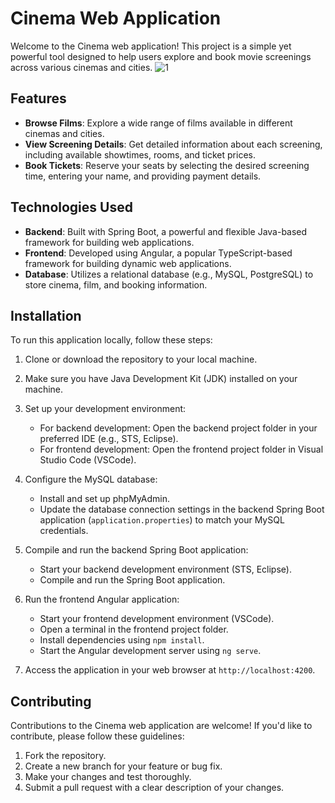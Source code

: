 # Cinema Web Application

Welcome to the Cinema web application! This project is a simple yet powerful tool designed to help users explore and book movie screenings across various cinemas and cities.
![1](https://github.com/ZayoudAhmad/Cinema/assets/114430032/eef9433a-26c1-4753-a9c6-fc17522cade7)
## Features

- **Browse Films**: Explore a wide range of films available in different cinemas and cities.
- **View Screening Details**: Get detailed information about each screening, including available showtimes, rooms, and ticket prices.
- **Book Tickets**: Reserve your seats by selecting the desired screening time, entering your name, and providing payment details.

## Technologies Used

- **Backend**: Built with Spring Boot, a powerful and flexible Java-based framework for building web applications.
- **Frontend**: Developed using Angular, a popular TypeScript-based framework for building dynamic web applications.
- **Database**: Utilizes a relational database (e.g., MySQL, PostgreSQL) to store cinema, film, and booking information.

## Installation

To run this application locally, follow these steps:

1. Clone or download the repository to your local machine.
2. Make sure you have Java Development Kit (JDK) installed on your machine.
3. Set up your development environment:
   - For backend development: Open the backend project folder in your preferred IDE (e.g., STS, Eclipse).
   - For frontend development: Open the frontend project folder in Visual Studio Code (VSCode).

4. Configure the MySQL database:
   - Install and set up phpMyAdmin.
   - Update the database connection settings in the backend Spring Boot application (`application.properties`) to match your MySQL credentials.

5. Compile and run the backend Spring Boot application:
   - Start your backend development environment (STS, Eclipse).
   - Compile and run the Spring Boot application.

6. Run the frontend Angular application:
   - Start your frontend development environment (VSCode).
   - Open a terminal in the frontend project folder.
   - Install dependencies using `npm install`.
   - Start the Angular development server using `ng serve`.

7. Access the application in your web browser at `http://localhost:4200`.

## Contributing

Contributions to the Cinema web application are welcome! If you'd like to contribute, please follow these guidelines:

1. Fork the repository.
2. Create a new branch for your feature or bug fix.
3. Make your changes and test thoroughly.
4. Submit a pull request with a clear description of your changes.

